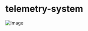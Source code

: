 # telemetry-system
![Image](https://drive.google.com/uc?export=view&id=1eiVxLPDBRoN8kMfqxZ3pMGk1MwT9Zabf)
